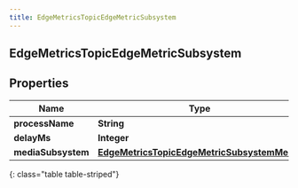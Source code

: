 ```yaml
---
title: EdgeMetricsTopicEdgeMetricSubsystem
---
```

## EdgeMetricsTopicEdgeMetricSubsystem


## Properties

| Name | Type | Description | Notes |
| ------------ | ------------- | ------------- | ------------- |
| **processName** | <!----><!---->**String**<!----> |  |  [optional] |
| **delayMs** | <!----><!---->**Integer**<!----> |  |  [optional] |
| **mediaSubsystem** | <!----><!---->[**EdgeMetricsTopicEdgeMetricSubsystemMedia**](EdgeMetricsTopicEdgeMetricSubsystemMedia.html)<!----> |  |  [optional] |
{: class="table table-striped"}



